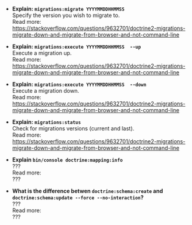 - **Explain: `migrations:migrate YYYYMMDDHHMMSS`**  
Specify the version you wish to migrate to.  
Read more:  
https://stackoverflow.com/questions/9632701/doctrine2-migrations-migrate-down-and-migrate-from-browser-and-not-command-line  

- **Explain: `migrations:execute YYYYMMDDHHMMSS  --up`**  
Execute a migration up.  
Read more:  
https://stackoverflow.com/questions/9632701/doctrine2-migrations-migrate-down-and-migrate-from-browser-and-not-command-line  

- **Explain: `migrations:execute YYYYMMDDHHMMSS  --down`**  
Execute a migration down.  
Read more:  
https://stackoverflow.com/questions/9632701/doctrine2-migrations-migrate-down-and-migrate-from-browser-and-not-command-line  

- **Explain: `migrations:status`**  
Check for migrations versions (current and last).  
Read more:  
https://stackoverflow.com/questions/9632701/doctrine2-migrations-migrate-down-and-migrate-from-browser-and-not-command-line  

- **Explain `bin/console doctrine:mapping:info`**  
???  
Read more:  
???  

- **What is the difference betwen `doctrine:schema:create` and `doctrine:schema:update --force --no-interaction`?**  
???  
Read more:  
???  

